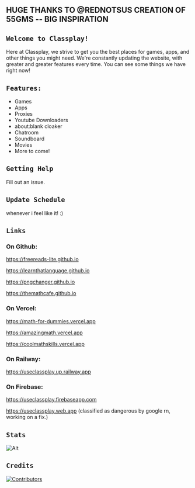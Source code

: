 ## HUGE THANKS TO @REDNOTSUS CREATION OF 55GMS -- BIG INSPIRATION

## ```Welcome to Classplay!```
Here at Classplay, we strive to get you the best places for games, apps, and other things you might need. We're constantly updating the website, with greater and greater features every time. You can see some things we have right now!

## ```Features:```
- Games
- Apps
- Proxies
- Youtube Downloaders
- about:blank cloaker
- Chatroom
- Soundboard
- Movies
- More to come!

## ```Getting Help```
Fill out an issue.

## `Update Schedule`
whenever i feel like it! :)


## `Links`

### On Github:

https://freereads-lite.github.io

https://learnthatlanguage.github.io

https://pngchanger.github.io

https://themathcafe.github.io

### On Vercel:

https://math-for-dummies.vercel.app

https://amazingmath.vercel.app

https://coolmathskills.vercel.app

### On Railway:

https://useclassplay.up.railway.app

### On Firebase:

https://useclassplay.firebaseapp.com

https://useclassplay.web.app (classified as dangerous by google rn, working on a fix.)

## `Stats`

![Alt](https://repobeats.axiom.co/api/embed/83e2b6b982b07c01e1b89c22d68fc9ab0f03d6e2.svg "Repobeats analytics image")


## `Credits`

[![Contributors](https://contrib.rocks/image?repo=useclassplay/useclassplay.github.io)](https://github.com/useclassplay/useclassplay.github.io/graphs/contributors)

